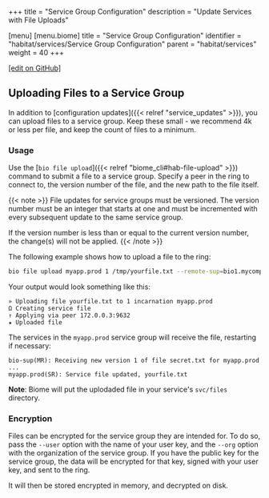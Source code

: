 +++
title = "Service Group Configuration"
description = "Update Services with File Uploads"

[menu]
  [menu.biome]
    title = "Service Group Configuration"
    identifier = "habitat/services/Service Group Configuration"
    parent = "habitat/services"
    weight = 40
+++

[\[edit on GitHub\]](https://github.com/habitat-sh/habitat/blob/master/components/docs-chef-io/content/habitat/service_group_configuration.md)

## Uploading Files to a Service Group

In addition to [configuration updates]({{< relref "service_updates" >}}), you can
upload files to a service group. Keep these small - we recommend 4k or less per
file, and keep the count of files to a minimum.

### Usage

Use the [`bio file upload`]({{< relref "biome_cli#hab-file-upload" >}}) command
to submit a file to a service group. Specify a peer in the ring to connect to,
the version number of the file, and the new path to the file itself.

{{< note >}}
File updates for service groups must be versioned. The version number must be an
integer that starts at one and must be incremented with every subsequent update
to the same service group.

If the version number is less than or equal to
the current version number, the change(s) will not be applied.
{{< /note >}}

The following example shows how to upload a file to the ring:

```bash
bio file upload myapp.prod 1 /tmp/yourfile.txt --remote-sup=bio1.mycompany.com
```

Your output would look something like this:

```
» Uploading file yourfile.txt to 1 incarnation myapp.prod
Ω Creating service file
↑ Applying via peer 172.0.0.3:9632
★ Uploaded file
```

The services in the `myapp.prod` service group will receive the file, restarting if necessary:

```
bio-sup(MR): Receiving new version 1 of file secret.txt for myapp.prod
...
myapp.prod(SR): Service file updated, yourfile.txt
```

**Note**: Biome will put the uplodaded file in your service's `svc/files` directory.

### Encryption

Files can be encrypted for the service group they are intended for. To do so,
pass the `--user` option with the name of your user key, and the `--org` option
with the organization of the service group. If you have the public key for the
service group, the data will be encrypted for that key, signed with your user key,
and sent to the ring.

It will then be stored encrypted in memory, and decrypted on disk.
